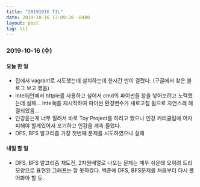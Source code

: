```yaml
---
title: "20191016 TIL"
date: 2019-10-16 17:09:28 -0400
layout: post
tag: til
---
```


### 2019-10-16 (수)
#### 오늘 한 일
- 집에서 vagrant로 시도했는데 설치하는데 한시간 반이 걸렸다. (구글에서 찾은 블로그 보고 했음) 
- Intellij안에서 httpie를 사용하고 싶어서 cmd의 파이썬을 창을 넣어보려고 노력했는데 실패... Intellij를 재시작하여 파이썬 환경변수가 새로고침 됨으로 자연스레 해결되었음...
- 인강듣는게 너무 질려서 바로 Toy Project를 하려고 했으나 인강 커리큘럼에 어차피해야 할게있어서 포기하고 인강을 게속 들었다.
- DFS, BFS 알고리즘 가장 첫번째 문제를 시도하였으나 실패


#### 내일 할 일
- DFS, BFS 알고리즘 재도전, 2차원배열로 나오는 문제는 매우 쉬운데 오히려 트리 모양으로 표현된 그래프는 잘 못하겠다. 백준에 DFS, BFS문제를 처음부터 다시 풀어봐야 할 듯.
